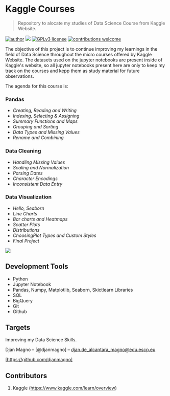 # Kaggle Courses
> Repository to alocate my studies of Data Science Course from Kaggle Website.

[![author](https://img.shields.io/badge/author-djanmagno-red.svg)](https://www.linkedin.com/in/djan-de-alcantara-magno-698a8a106/) [![](https://img.shields.io/badge/python-3.7+-blue.svg)](https://www.python.org/downloads/release/python-365/) [![GPLv3 license](https://img.shields.io/badge/License-GPLv3-blue.svg)](http://perso.crans.org/besson/LICENSE.html) [![contributions welcome](https://img.shields.io/badge/contributions-welcome-brightgreen.svg?style=flat)](https://github.com/djanmagno/data_science/issues)

The objective of this project is to continue improving my learnings in the field of Data Science throughout the micro courses offered by Kaggle Website. The datasets used on the jupyter notebooks are present inside of Kaggle's website, so all jupyter notebooks present here are only to keep my track on the courses and kepp them as study material for future observations.

The agenda for this course is:
  
  ### Pandas
  
   * *Creating, Reading and Writing*
   * *Indexing, Selecting & Assigning*
   * *Summary Functions and Maps*
   * *Grouping and Sorting*
   * *Data Types and Missing Values*
   * *Rename and Combining*
   
  ### Data Cleaning
  
   * *Handling Missing Values*
   * *Scaling and Normalization*
   * *Parsing Dates*
   * *Character Encodings*
   * *Inconsistent Data Entry*
  
  ### Data Visualization
  
   * *Hello, Seaborn*
   * *Line Charts*
   * *Bar charts and Heatmaps*
   * *Scatter Plots*
   * *Distributions*
   * *ChoosingPlot Types and Custom Styles*
   * *Final Project*

![](../header.png)

## Development Tools

* Python
* Jupyter Notebook
* Pandas, Numpy, Matplotlib, Seaborn, Skictlearn Libraries
* SQL
* BigQuery
* Git
* Github

## Targets

Improving my Data Science Skills.

Djan Magno – [@djanmagno] – djan.de_alcantara_magno@edu.escp.eu

[https://github.com/djanmagno]

## Contributors

1. Kaggle (https://www.kaggle.com/learn/overview)

